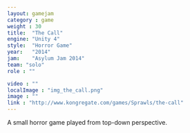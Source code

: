 ```yaml
---
layout: gamejam
category : game
weight : 30
title:  "The Call"
engine: "Unity 4"
style:  "Horror Game"
year:   "2014"
jam: 	"Asylum Jam 2014"
team: "solo"
role : ""

video : ""
localImage : "img_the_call.png"
image : ""
link : "http://www.kongregate.com/games/Sprawls/the-call"
---
```

A small horror game played from top-down perspective.
